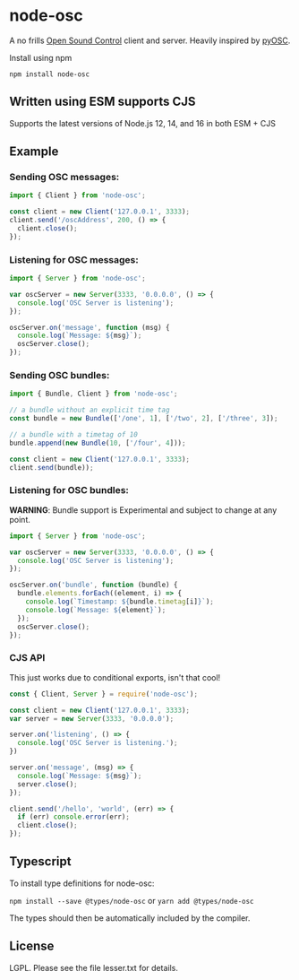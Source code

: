 # node-osc

A no frills [Open Sound Control](http://opensoundcontrol.org) client and server.
Heavily inspired by [pyOSC](https://trac.v2.nl/wiki/pyOSC).

Install using npm

```
npm install node-osc
```

## Written using ESM supports CJS

Supports the latest versions of Node.js 12, 14, and 16 in both ESM + CJS

## Example

### Sending OSC messages:

```js
import { Client } from 'node-osc';

const client = new Client('127.0.0.1', 3333);
client.send('/oscAddress', 200, () => {
  client.close();
});
```
  
### Listening for OSC messages:

```js
import { Server } from 'node-osc';

var oscServer = new Server(3333, '0.0.0.0', () => {
  console.log('OSC Server is listening');
});

oscServer.on('message', function (msg) {
  console.log(`Message: ${msg}`);
  oscServer.close();
});
```

### Sending OSC bundles:

```js
import { Bundle, Client } from 'node-osc';

// a bundle without an explicit time tag
const bundle = new Bundle(['/one', 1], ['/two', 2], ['/three', 3]);

// a bundle with a timetag of 10
bundle.append(new Bundle(10, ['/four', 4]));

const client = new Client('127.0.0.1', 3333);
client.send(bundle));
```

### Listening for OSC bundles:

**WARNING**: Bundle support is Experimental and subject to change at any point. 

```js
import { Server } from 'node-osc';

var oscServer = new Server(3333, '0.0.0.0', () => {
  console.log('OSC Server is listening');
});

oscServer.on('bundle', function (bundle) {
  bundle.elements.forEach((element, i) => {
    console.log(`Timestamp: ${bundle.timetag[i]}`);
    console.log(`Message: ${element}`);
  });
  oscServer.close();
});
```

### CJS API

This just works due to conditional exports, isn't that cool!

```js
const { Client, Server } = require('node-osc');

const client = new Client('127.0.0.1', 3333);
var server = new Server(3333, '0.0.0.0');

server.on('listening', () => {
  console.log('OSC Server is listening.');
})

server.on('message', (msg) => {
  console.log(`Message: ${msg}`);
  server.close();
});

client.send('/hello', 'world', (err) => {
  if (err) console.error(err);
  client.close();
});
```

## Typescript 

To install type definitions for node-osc:  
   
`npm install --save @types/node-osc`  or  `yarn add @types/node-osc`  

The types should then be automatically included by the compiler.  


## License

LGPL.  Please see the file lesser.txt for details.
